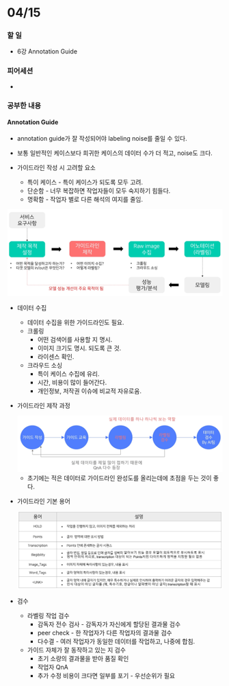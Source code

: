 # 04/15

### 할 일

* 6강 Annotation Guide



### 피어세션

* 




### 공부한 내용

#### Annotation Guide

* annotation guide가 잘 작성되어야 labeling noise를 줄일 수 있다.
* 보통 일반적인 케이스보다 희귀한 케이스의 데이터 수가 더 적고, noise도 크다.



* 가이드라인 작성 시 고려할 요소
  * 특이 케이스 - 특이 케이스가 되도록 모두 고려.
  * 단순함 - 너무 복잡하면 작업자들이 모두 숙지하기 힘들다.
  * 명확함 - 작업자 별로 다른 해석의 여지를 줄임.



<img src="0415.assets/image-20220415141605253.png" alt="image-20220415141605253" style="zoom:50%;" />



* 데이터 수집
  * 데이터 수집을 위한 가이드라인도 필요.
  * 크롤링
    * 어떤 검색어를 사용할 지 명시.
    * 이미지 크기도 명시. 되도록 큰 것.
    * 라이센스 확인.
  * 크라우드 소싱
    * 특이 케이스 수집에 유리.
    * 시간, 비용이 많이 들어간다.
    * 개인정보, 저작권 이슈에 비교적 자유로움.



* 가이드라인 제작 과정

  <img src="0415.assets/image-20220415142239925.png" alt="image-20220415142239925" style="zoom:50%;" />

  * 초기에는 적은 데이터로 가이드라인 완성도를 올리는데에 초점을 두는 것이 좋다.



* 가이드라인 기본 용어

  ![image-20220415142523521](0415.assets/image-20220415142523521.png)



* 검수
  * 라벨링 작업 검수
    * 감독자 전수 검사 - 감독자가 자신에게 할당된 결과물 검수
    * peer check - 한 작업자가 다른 작업자의 결과물 검수
    * 다수결 - 여러 작업자가 동일한 데이터를 작업하고, 나중에 합침.
  * 가이드 자체가 잘 동작하고 있는 지 검수
    * 초기 소량의 결과물을 받아 품질 확인
    * 작업자 QnA
    * 추가 수정 비용이 크다면 일부를 포기 - 우선순위가 필요